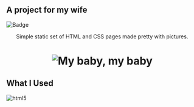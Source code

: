 ## A project for my wife

![Badge](https://img.shields.io/github/last-commit/abass0/bassdino?style=social)



<p align="center">Simple static set of HTML and CSS pages made pretty with pictures.</p>

<h1 align="center"> <img src="assets/index.jpg" alt="My baby, my baby"></h1>

## What I Used

<img src="https://img-premium.flaticon.com/png/512/226/226269.png?token=exp=1623166793~hmac=4a2955863a927a7e2c35c919a8208f2e" alt="html5">